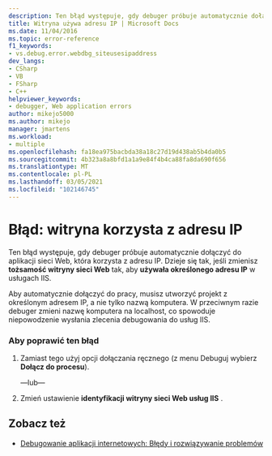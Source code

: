 ```yaml
---
description: Ten błąd występuje, gdy debuger próbuje automatycznie dołączyć do aplikacji sieci Web, która korzysta z adresu IP.
title: Witryna używa adresu IP | Microsoft Docs
ms.date: 11/04/2016
ms.topic: error-reference
f1_keywords:
- vs.debug.error.webdbg_siteusesipaddress
dev_langs:
- CSharp
- VB
- FSharp
- C++
helpviewer_keywords:
- debugger, Web application errors
author: mikejo5000
ms.author: mikejo
manager: jmartens
ms.workload:
- multiple
ms.openlocfilehash: fa18ea975bacbda38a18c27d19d438ab5b4da0b5
ms.sourcegitcommit: 4b323a8a8bfd1a1a9e84f4b4ca88fa8da690f656
ms.translationtype: MT
ms.contentlocale: pl-PL
ms.lasthandoff: 03/05/2021
ms.locfileid: "102146745"
---
```

# <a name="error-site-uses-ip-address"></a>Błąd: witryna korzysta z adresu IP
Ten błąd występuje, gdy debuger próbuje automatycznie dołączyć do aplikacji sieci Web, która korzysta z adresu IP. Dzieje się tak, jeśli zmienisz **tożsamość witryny sieci Web** tak, aby **używała określonego adresu IP** w usługach IIS.

 Aby automatycznie dołączyć do pracy, musisz utworzyć projekt z określonym adresem IP, a nie tylko nazwą komputera. W przeciwnym razie debuger zmieni nazwę komputera na localhost, co spowoduje niepowodzenie wysłania zlecenia debugowania do usług IIS.

### <a name="to-correct-this-error"></a>Aby poprawić ten błąd

1. Zamiast tego użyj opcji dołączania ręcznego (z menu Debuguj wybierz **Dołącz do procesu**).

     —lub—

2. Zmień ustawienie **identyfikacji witryny sieci Web usług IIS** .

## <a name="see-also"></a>Zobacz też
- [Debugowanie aplikacji internetowych: Błędy i rozwiązywanie problemów](../debugger/debugging-web-applications-errors-and-troubleshooting.md)
